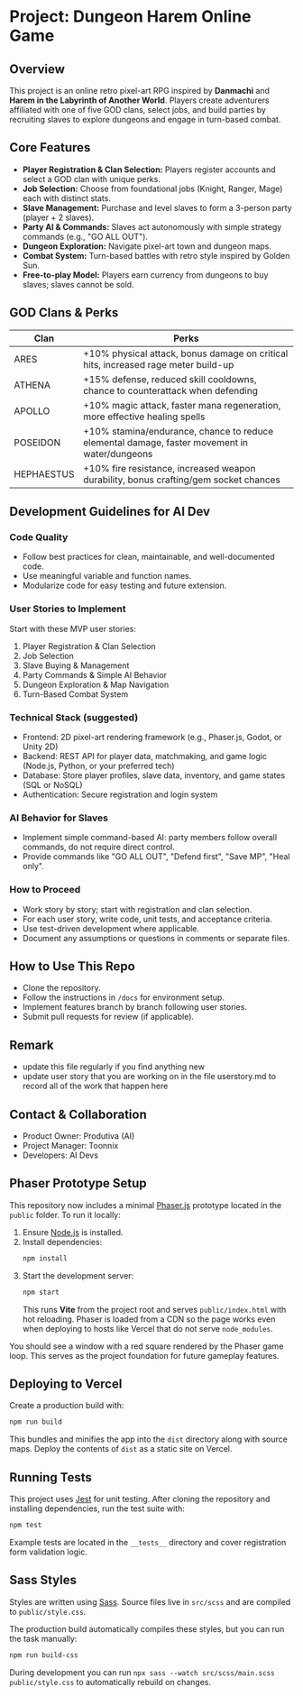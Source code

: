 # Project: Dungeon Harem Online Game

## Overview
This project is an online retro pixel-art RPG inspired by **Danmachi** and **Harem in the Labyrinth of Another World**. Players create adventurers affiliated with one of five GOD clans, select jobs, and build parties by recruiting slaves to explore dungeons and engage in turn-based combat.

## Core Features
- **Player Registration & Clan Selection:** Players register accounts and select a GOD clan with unique perks.
- **Job Selection:** Choose from foundational jobs (Knight, Ranger, Mage) each with distinct stats.
- **Slave Management:** Purchase and level slaves to form a 3-person party (player + 2 slaves).
- **Party AI & Commands:** Slaves act autonomously with simple strategy commands (e.g., "GO ALL OUT").
- **Dungeon Exploration:** Navigate pixel-art town and dungeon maps.
- **Combat System:** Turn-based battles with retro style inspired by Golden Sun.
- **Free-to-play Model:** Players earn currency from dungeons to buy slaves; slaves cannot be sold.

## GOD Clans & Perks
| Clan       | Perks                                                                                       |
|------------|---------------------------------------------------------------------------------------------|
| ARES       | +10% physical attack, bonus damage on critical hits, increased rage meter build-up          |
| ATHENA     | +15% defense, reduced skill cooldowns, chance to counterattack when defending                |
| APOLLO     | +10% magic attack, faster mana regeneration, more effective healing spells                  |
| POSEIDON   | +10% stamina/endurance, chance to reduce elemental damage, faster movement in water/dungeons |
| HEPHAESTUS | +10% fire resistance, increased weapon durability, bonus crafting/gem socket chances         |

## Development Guidelines for AI Dev

### Code Quality
- Follow best practices for clean, maintainable, and well-documented code.
- Use meaningful variable and function names.
- Modularize code for easy testing and future extension.

### User Stories to Implement
Start with these MVP user stories:

1. Player Registration & Clan Selection  
2. Job Selection  
3. Slave Buying & Management  
4. Party Commands & Simple AI Behavior  
5. Dungeon Exploration & Map Navigation  
6. Turn-Based Combat System

### Technical Stack (suggested)
- Frontend: 2D pixel-art rendering framework (e.g., Phaser.js, Godot, or Unity 2D)  
- Backend: REST API for player data, matchmaking, and game logic (Node.js, Python, or your preferred tech)  
- Database: Store player profiles, slave data, inventory, and game states (SQL or NoSQL)  
- Authentication: Secure registration and login system

### AI Behavior for Slaves
- Implement simple command-based AI: party members follow overall commands, do not require direct control.
- Provide commands like "GO ALL OUT", "Defend first", "Save MP", "Heal only".

### How to Proceed
- Work story by story; start with registration and clan selection.
- For each user story, write code, unit tests, and acceptance criteria.
- Use test-driven development where applicable.
- Document any assumptions or questions in comments or separate files.

## How to Use This Repo
- Clone the repository.  
- Follow the instructions in `/docs` for environment setup.  
- Implement features branch by branch following user stories.  
- Submit pull requests for review (if applicable).

## Remark
- update this file regularly if you find anything new
- update user story that you are working on in the file userstory.md to record all of the work that happen here

## Contact & Collaboration
- Product Owner: Produtiva (AI)  
- Project Manager: Toonnix
- Developers: AI Devs

## Phaser Prototype Setup
This repository now includes a minimal [Phaser.js](https://phaser.io) prototype located in the `public` folder. To run it locally:

1. Ensure [Node.js](https://nodejs.org/) is installed.
2. Install dependencies:
   ```bash
   npm install
   ```
3. Start the development server:
   ```bash
   npm start
   ```
   This runs **Vite** from the project root and serves `public/index.html` with
   hot reloading. Phaser is loaded from a CDN so the page works even when
   deploying to hosts like Vercel that do not serve `node_modules`.

You should see a window with a red square rendered by the Phaser game loop. This serves as the project foundation for future gameplay features.

## Deploying to Vercel

Create a production build with:

```bash
npm run build
```

This bundles and minifies the app into the `dist` directory along with source
maps. Deploy the contents of `dist` as a static site on Vercel.

## Running Tests

This project uses [Jest](https://jestjs.io) for unit testing. After cloning the
repository and installing dependencies, run the test suite with:

```bash
npm test
```

Example tests are located in the `__tests__` directory and cover registration
form validation logic.

## Sass Styles

Styles are written using [Sass](https://sass-lang.com/). Source files live in
`src/scss` and are compiled to `public/style.css`.

The production build automatically compiles these styles, but you can run the
task manually:

```bash
npm run build-css
```

During development you can run `npx sass --watch src/scss/main.scss public/style.css`
to automatically rebuild on changes.
